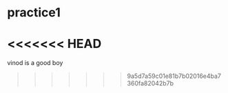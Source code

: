 # practice1
<<<<<<< HEAD
=======
vinod is a good boy
>>>>>>> 9a5d7a59c01e81b7b02016e4ba7360fa82042b7b
